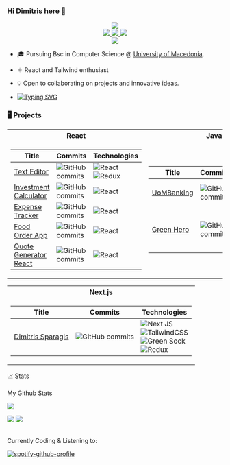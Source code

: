 ### Hi Dimitris here 👋

<p align="center">
<a href="https://github.com/dimsparagis0210">
<a href="https://git.io/typing-svg"><img src="https://readme-typing-svg.demolab.com?font=Fira+Code&duration=1500&pause=500&color=3DEAF7&center=true&vCenter=true&multiline=true&random=false&width=735&height=100&lines=Dimitris+Sparagis;Computer+Science+Student+%7C+Next.js+Developer+%7C+Designer;Software+engineer+on+the+making" /></a></a>
<br/>
<a href="https://www.linkedin.com/in/dimitris-sparagis-625978251">
    <img src="https://img.shields.io/badge/linkedin-%230077B5.svg?style=for-the-badge&logo=linkedin&logoColor=white">
</a>
<a href="mailto:dimsparagis@gmail.com">
    <img src="https://img.shields.io/badge/Gmail-D14836?style=for-the-badge&logo=gmail&logoColor=white">
</a>
<a href="https://medium.com/@dimsparagis">
    <img src="https://img.shields.io/badge/Medium-12100E?style=for-the-badge&logo=medium&logoColor=white)" />
</a>

<br/> 

<a href="https://github.com/dimsparagis0210">
    <img src="https://github-stats-alpha.vercel.app/api?username=dimsparagis0210&cc=22272e&tc=37BCF6&ic=fff&bc=0000">
</a>



</p>

* 🎓 Pursuing Bsc in Computer Science @ [University of Macedonia](https://www.uom.gr/en/dai/computer-science-and-technology). 

* <p>⚛︎  React and Tailwind enthusiast</p>

* 💡 Open to collaborating on projects and innovative ideas. 

* <p><a href="https://git.io/typing-svg"><img src="https://readme-typing-svg.demolab.com?font=Dosis&size=24&duration=1000&color=4DF78C&multiline=true&repeat=false&width=1000&height=34&lines=Everyone+should+learn+how+to+code%2C+it+teaches+you+how+to+think" alt="Typing SVG" /></a></p>

### 🖥️ Projects
<table>
<tr><th>React </th><th>Java - Android</th></tr>
<tr><td>

|Title | Commits | Technologies|
|--|--|--|
| [Text Editor](https://github.com/dimsparagis0210/Text-Editor-Template-Design) | ![GitHub commits](https://img.shields.io/github/commit-activity/t/ThreeCodingAmigos/Text-Editor-Template-Design?style=for-the-badge) | 	![React](https://img.shields.io/badge/react-%2320232a.svg?style=for-the-badge&logo=react&logoColor=%2361DAFB) </br> ![Redux](https://img.shields.io/badge/redux-%23593d88.svg?style=for-the-badge&logo=redux&logoColor=white) |
| [Investment Calculator](https://github.com/dimsparagis0210/InvestmentCalculatorApp) | ![GitHub commits](https://img.shields.io/github/commit-activity/t/dimsparagis0210/InvestmentCalculatorApp?style=for-the-badge) | ![React](https://img.shields.io/badge/react-%2320232a.svg?style=for-the-badge&logo=react&logoColor=%2361DAFB)|
| [Expense Tracker](https://github.com/dimsparagis0210/ExpensesAppReact) | ![GitHub commits](https://img.shields.io/github/commit-activity/t/dimsparagis0210/ExpensesAppReact?style=for-the-badge) | ![React](https://img.shields.io/badge/react-%2320232a.svg?style=for-the-badge&logo=react&logoColor=%2361DAFB)|
| [Food Order App](https://github.com/dimsparagis0210/FoodOrderApp) | ![GitHub commits](https://img.shields.io/github/commit-activity/t/dimsparagis0210/FoodOrderApp?style=for-the-badge) | ![React](https://img.shields.io/badge/react-%2320232a.svg?style=for-the-badge&logo=react&logoColor=%2361DAFB) |
| [Quote Generator React](https://github.com/dimsparagis0210/QuoteGeneratorReact) |![GitHub commits](https://img.shields.io/github/commit-activity/t/dimsparagis0210/QuoteGeneratorReact?style=for-the-badge) |![React](https://img.shields.io/badge/react-%2320232a.svg?style=for-the-badge&logo=react&logoColor=%2361DAFB) |


</td><td>

|Title | Commits | Forks | Technologies|
|--|--|--|--|
| [UoMBanking](https://github.com/UOMSystemX/UomBanking) | ![GitHub commits](https://img.shields.io/github/commit-activity/t/UOMSystemX/UomBanking?style=for-the-badge) | ![GitHub forks](https://img.shields.io/github/forks/UOMSystemX/UomBanking?style=for-the-badge) | ![Java](https://img.shields.io/badge/java-%23ED8B00.svg?style=for-the-badge&logo=openjdk&logoColor=white) </br> ![SQLite](https://img.shields.io/badge/sqlite-%2307405e.svg?style=for-the-badge&logo=sqlite&logoColor=white) </br> ![Hibernate](https://img.shields.io/badge/Hibernate-59666C?style=for-the-badge&logo=Hibernate&logoColor=white)|
| [Green Hero](https://github.com/Green-Hero-Android-Group/Green-Hero) | ![GitHub commits](https://img.shields.io/github/commit-activity/t/Green-Hero-Android-Group/Green-Hero?style=for-the-badge) | ![GitHub forks](https://img.shields.io/github/forks/Green-Hero-Android-Group/Green-Hero?style=for-the-badge) |  ![Java](https://img.shields.io/badge/java-%23ED8B00.svg?style=for-the-badge&logo=openjdk&logoColor=white) </br> ![Realm](https://img.shields.io/badge/Realm-39477F?style=for-the-badge&logo=realm&logoColor=white) </br> ![MongoDB](https://img.shields.io/badge/MongoDB-%234ea94b.svg?style=for-the-badge&logo=mongodb&logoColor=white) </br> ![Android Studio](https://img.shields.io/badge/android%20studio-346ac1?style=for-the-badge&logo=android%20studio&logoColor=white)


</td></tr> </table>

<table>
<tr><th>Next.js </th></tr>
<tr><td>

|Title | Commits | Technologies|
|--|--|--|
| [Dimitris Sparagis](https://github.com/dimsparagis0210/Dimitris-Sparagis) |![GitHub commits](https://img.shields.io/github/commit-activity/t/dimsparagis0210/Dimitris-Sparagis?style=for-the-badge) | ![Next JS](https://img.shields.io/badge/Next-black?style=for-the-badge&logo=next.js&logoColor=white) </br> ![TailwindCSS](https://img.shields.io/badge/tailwindcss-%2338B2AC.svg?style=for-the-badge&logo=tailwind-css&logoColor=white) </br> ![Green Sock](https://img.shields.io/badge/green%20sock-88CE02?style=for-the-badge&logo=greensock&logoColor=white) </br>  ![Redux](https://img.shields.io/badge/redux-%23593d88.svg?style=for-the-badge&logo=redux&logoColor=white) </br> |

</td>
</tr> </table>

<summary>📈 Stats</summary>
<br>
My Github Stats

![](http://github-profile-summary-cards.vercel.app/api/cards/profile-details?username=dimsparagis0210&theme=algolia) 

![](http://github-profile-summary-cards.vercel.app/api/cards/repos-per-language?username=dimsparagis0210&theme=algolia) 
![](http://github-profile-summary-cards.vercel.app/api/cards/most-commit-language?username=dimsparagis0210&theme=algolia)


<br>
Currently Coding & Listening to:

[![spotify-github-profile](https://spotify-github-profile.vercel.app/api/view?uid=dimsparagis&cover_image=true&theme=novatorem&show_offline=false&background_color=000000&interchange=false&bar_color=5ca659&bar_color_cover=true)](https://github.com/kittinan/spotify-github-profile)


<!--

